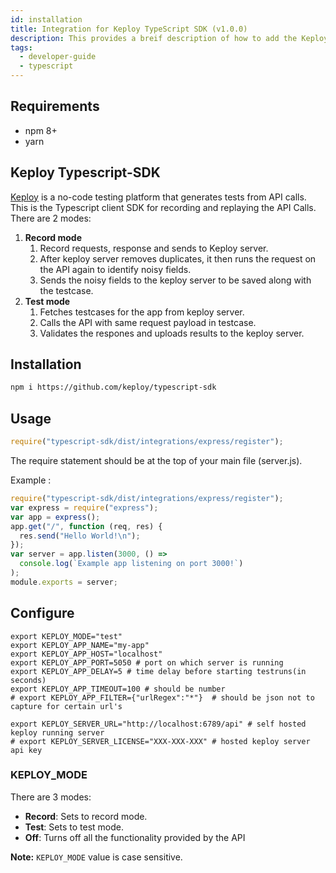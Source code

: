 ```yaml
---
id: installation
title: Integration for Keploy TypeScript SDK (v1.0.0)
description: This provides a breif description of how to add the Keploy Typescript SDK to your application.
tags:
  - developer-guide
  - typescript
---
```


## Requirements

- npm 8+
- yarn

## Keploy Typescript-SDK

[Keploy](https://keploy.io) is a no-code testing platform that generates tests from API calls. This is the Typescript client SDK for recording and replaying the API Calls. There are 2 modes:

1. **Record mode**
   1. Record requests, response and sends to Keploy server.
   2. After keploy server removes duplicates, it then runs the request on the API again to identify noisy fields.
   3. Sends the noisy fields to the keploy server to be saved along with the testcase.
2. **Test mode**
   1. Fetches testcases for the app from keploy server.
   2. Calls the API with same request payload in testcase.
   3. Validates the respones and uploads results to the keploy server.

## Installation

```bash
npm i https://github.com/keploy/typescript-sdk
```

## Usage

```js
require("typescript-sdk/dist/integrations/express/register");
```

The require statement should be at the top of your main file (server.js).

Example :

```js
require("typescript-sdk/dist/integrations/express/register");
var express = require("express");
var app = express();
app.get("/", function (req, res) {
  res.send("Hello World!\n");
});
var server = app.listen(3000, () =>
  console.log(`Example app listening on port 3000!`)
);
module.exports = server;
```

## Configure

```
export KEPLOY_MODE="test"
export KEPLOY_APP_NAME="my-app"
export KEPLOY_APP_HOST="localhost"
export KEPLOY_APP_PORT=5050 # port on which server is running
export KEPLOY_APP_DELAY=5 # time delay before starting testruns(in seconds)
export KEPLOY_APP_TIMEOUT=100 # should be number
# export KEPLOY_APP_FILTER={"urlRegex":"*"}  # should be json not to capture for certain url's

export KEPLOY_SERVER_URL="http://localhost:6789/api" # self hosted keploy running server
# export KEPLOY_SERVER_LICENSE="XXX-XXX-XXX" # hosted keploy server api key
```

### KEPLOY_MODE

There are 3 modes:

- **Record**: Sets to record mode.
- **Test**: Sets to test mode.
- **Off**: Turns off all the functionality provided by the API

**Note:** `KEPLOY_MODE` value is case sensitive.
